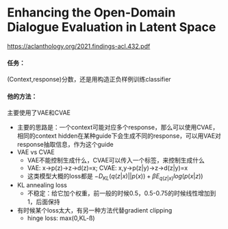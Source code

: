 # Enhancing the Open-Domain Dialogue Evaluation in Latent Space

https://aclanthology.org/2021.findings-acl.432.pdf

#### 任务：

(Context,response)分数，还是用构造正负样例训练classifier

#### 他的方法：

主要使用了VAE和CVAE

* 主要的思路是：一个context可能对应多个response，那么可以使用CVAE，相同的context hidden在某种guide下会生成不同的response，可以用VAE对response抽取信息，作为这个guide
* VAE vs CVAE
  * VAE不能控制生成什么，CVAE可以传入一个标签，来控制生成什么
  * VAE: x->p(z)->z->d(z)=x; CVAE: x,y->p(z|y)->z->d(z|y)=x
  * 这类模型大概的loss都是 $-D_{KL}(q(z|x)||p(x))+\beta E_{q(z|x)}log(p(x|z))$
* KL annealing loss
  * 不稳定：给它加个权重，前一般的时候0.5，0.5-0.75的时候线性增加到1，后面保持
* 有时候某个loss太大，有另一种方法代替gradient clipping
  * hinge loss: max(0,KL-ß)

